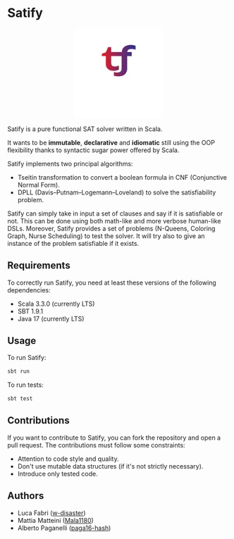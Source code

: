 # Satify

<div style="text-align: center;">
<img src="src/main/resources/img/Satify_logo.png" style="width: 40%" alt="Satify logo"/>
</div>

Satify is a pure functional SAT solver written in Scala.

It wants to be **immutable**, **declarative** and **idiomatic** 
still using the OOP flexibility thanks to syntactic sugar power offered by Scala. 

Satify implements two principal algorithms:
- Tseitin transformation to convert a boolean formula in CNF (Conjunctive Normal Form).
- DPLL (Davis–Putnam–Logemann–Loveland) to solve the satisfiability problem.

Satify can simply take in input a set of clauses and say if it is satisfiable or not.
This can be done using both math-like and more verbose human-like DSLs.
Moreover, Satify provides a set of problems (N-Queens, Coloring Graph, Nurse Scheduling) to test the solver.
It will try also to give an instance of the problem satisfiable if it exists.

## Requirements
To correctly run Satify, you need at least these versions of the following dependencies:
- Scala 3.3.0 (currently LTS)
- SBT 1.9.1
- Java 17 (currently LTS)

## Usage
To run Satify:
```bash
sbt run
```
To run tests:
```bash
sbt test
```

## Contributions
If you want to contribute to Satify, you can fork the repository and open a pull request.
The contributions must follow some constraints: 
- Attention to code style and quality.
- Don't use mutable data structures (if it's not strictly necessary).
- Introduce only tested code.

## Authors
- Luca Fabri ([w-disaster](https://github.com/w-disaster))
- Mattia Matteini ([Mala1180](https://github.com/Mala1180))
- Alberto Paganelli ([paga16-hash](https://github.com/paga16-hash))
